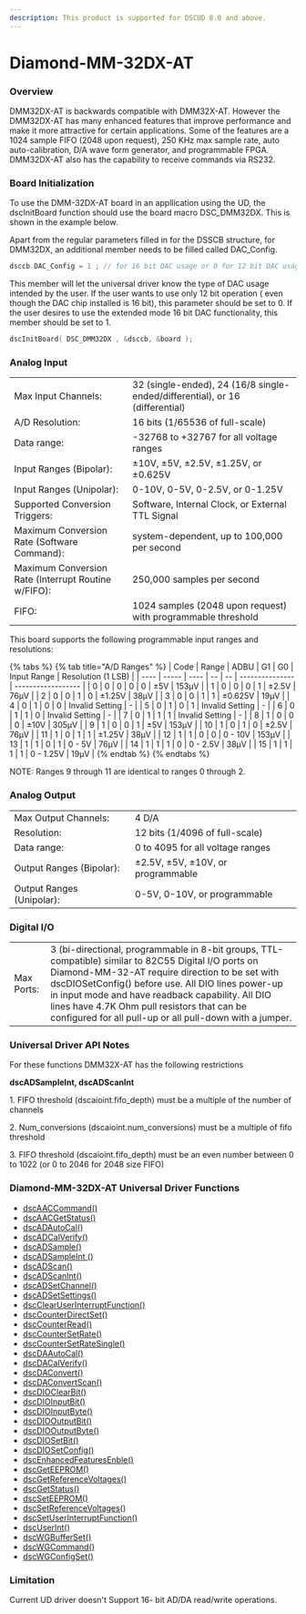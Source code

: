 ```yaml
---
description: This product is supported for DSCUD 8.0 and above.
---
```


# Diamond-MM-32DX-AT

### Overview

DMM32DX-AT is backwards compatible with DMM32X-AT. However the DMM32DX-AT has many enhanced features that improve performance and make it more attractive for certain applications. Some of the features are a 1024 sample FIFO (2048 upon request), 250 KHz max sample rate, auto auto-calibration, D/A wave form generator, and programmable FPGA. DMM32DX-AT also has the capability to receive commands via RS232.

### Board Initialization

To use the DMM-32DX-AT board in an appllication using the UD, the dscInitBoard function should use the board macro DSC\_DMM32DX. This is shown in the example below.

Apart from the regular parameters filled in for the DSSCB structure, for DMM32DX, an additional member needs to be filled called DAC\_Config.

```c
dsccb.DAC_Config = 1 ; // for 16 bit DAC usage or 0 for 12 bit DAC usage.
```

This member will let the universal driver know the type of DAC usage intended by the user. If the user wants to use only 12 bit operation ( even though the DAC chip installed is 16 bit), this parameter should be set to 0. If the user desires to use the extended mode 16 bit DAC functionality, this member should be set to 1.

```c
dscInitBoard( DSC_DMM32DX , &dsccb, &board );
```

### Analog Input

|                                                     |                                                                              |
| --------------------------------------------------- | ---------------------------------------------------------------------------- |
| Max Input Channels:                                 | 32 (single-ended), 24 (16/8 single-ended/differential), or 16 (differential) |
| A/D Resolution:                                     | 16 bits (1/65536 of full-scale)                                              |
| Data range:                                         | -32768 to +32767 for all voltage ranges                                      |
| Input Ranges (Bipolar):                             | ±10V, ±5V, ±2.5V, ±1.25V, or ±0.625V                                         |
| Input Ranges (Unipolar):                            | 0-10V, 0-5V, 0-2.5V, or 0-1.25V                                              |
| Supported Conversion Triggers:                      | Software, Internal Clock, or External TTL Signal                             |
| Maximum Conversion Rate (Software Command):         | system-dependent, up to 100,000 per second                                   |
| Maximum Conversion Rate (Interrupt Routine w/FIFO): | 250,000 samples per second                                                   |
| FIFO:                                               | 1024 samples (2048 upon request) with programmable threshold                 |

This board supports the following programmable input ranges and resolutions:

{% tabs %}
{% tab title="A/D Ranges" %}
| Code | Range | ADBU | G1 | G0 | Input Range     | Resolution (1 LSB) |
| ---- | ----- | ---- | -- | -- | --------------- | ------------------ |
| 0    | 0     | 0    | 0  | 0  | ±5V             | 153μV              |
| 1    | 0     | 0    | 0  | 1  | ±2.5V           | 76μV               |
| 2    | 0     | 0    | 1  | 0  | ±1.25V          | 38μV               |
| 3    | 0     | 0    | 1  | 1  | ±0.625V         | 19μV               |
| 4    | 0     | 1    | 0  | 0  | Invalid Setting | -                  |
| 5    | 0     | 1    | 0  | 1  | Invalid Setting | -                  |
| 6    | 0     | 1    | 1  | 0  | Invalid Setting | -                  |
| 7    | 0     | 1    | 1  | 1  | Invalid Setting | -                  |
| 8    | 1     | 0    | 0  | 0  | ±10V            | 305μV              |
| 9    | 1     | 0    | 0  | 1  | ±5V             | 153μV              |
| 10   | 1     | 0    | 1  | 0  | ±2.5V           | 76μV               |
| 11   | 1     | 0    | 1  | 1  | ±1.25V          | 38μV               |
| 12   | 1     | 1    | 0  | 0  | 0 - 10V         | 153μV              |
| 13   | 1     | 1    | 0  | 1  | 0 - 5V          | 76μV               |
| 14   | 1     | 1    | 1  | 0  | 0 - 2.5V        | 38μV               |
| 15   | 1     | 1    | 1  | 1  | 0 - 1.25V       | 19μV               |
{% endtab %}
{% endtabs %}

NOTE: Ranges 9 through 11 are identical to ranges 0 through 2.

### Analog Output

|                           |                                   |
| ------------------------- | --------------------------------- |
| Max Output Channels:      | 4 D/A                             |
| Resolution:               | 12 bits (1/4096 of full-scale)    |
| Data range:               | 0 to 4095 for all voltage ranges  |
| Output Ranges (Bipolar):  | ±2.5V, ±5V, ±10V, or programmable |
| Output Ranges (Unipolar): | 0-5V, 0-10V, or programmable      |

### Digital I/O

|            |                                                                                                                                                                                                                                                                                                                                                                             |
| ---------- | --------------------------------------------------------------------------------------------------------------------------------------------------------------------------------------------------------------------------------------------------------------------------------------------------------------------------------------------------------------------------- |
| Max Ports: | 3 (bi-directional, programmable in 8-bit groups, TTL-compatible) similar to 82C55 Digital I/O ports on Diamond-MM-32-AT require direction to be set with dscDIOSetConfig() before use. All DIO lines power-up in input mode and have readback capability. All DIO lines have 4.7K Ohm pull resistors that can be configured for all pull-up or all pull-down with a jumper. |

### Universal Driver API Notes

For these functions DMM32X-AT has the following restrictions

**dscADSampleInt, dscADScanInt**&#x20;

1\. FIFO threshold (dscaioint.fifo\_depth) must be a multiple of the number of channels&#x20;

2\. Num\_conversions (dscaioint.num\_conversions) must be a multiple of fifo threshold&#x20;

3\. FIFO threshold (dscaioint.fifo\_depth) must be an even number between 0 to 1022 (or 0 to 2046 for 2048 size FIFO)

### Diamond-MM-32DX-AT Universal Driver Functions

* [dscAACCommand() ](../14.-universal-driver-apis/dscaaccommand.md)
* [dscAACGetStatus() ](../14.-universal-driver-apis/dscaacgetstatus.md)
* [dscADAutoCal()](../14.-universal-driver-apis/dscadautocal.md)&#x20;
* [dscADCalVerify() ](../14.-universal-driver-apis/dscadcalverify.md)
* [dscADSample() ](../14.-universal-driver-apis/dscadsample.md)
* [dscADSampleInt () ](../14.-universal-driver-apis/dscadsampleint.md)
* [dscADScan()](../14.-universal-driver-apis/dscadscan.md)&#x20;
* [dscADScanInt() ](../14.-universal-driver-apis/dscadscanint.md)
* [dscADSetChannel() ](../14.-universal-driver-apis/dscadsetchannel.md)
* [dscADSetSettings()](../14.-universal-driver-apis/dscadsetsettings.md)&#x20;
* [dscClearUserInterruptFunction() ](../14.-universal-driver-apis/dscclearuserinterruptfunction.md)
* [dscCounterDirectSet() ](../14.-universal-driver-apis/dsccounterdirectset.md)
* [dscCounterRead()](../14.-universal-driver-apis/dsccounterread.md)&#x20;
* [dscCounterSetRate() ](../14.-universal-driver-apis/dsccountersetrate.md)
* [dscCounterSetRateSingle() ](../14.-universal-driver-apis/dsccountersetratesingle.md)
* [dscDAAutoCal() ](../14.-universal-driver-apis/dscdaautocal.md)
* [dscDACalVerify() ](../14.-universal-driver-apis/dscdacalverify.md)
* [dscDAConvert() ](../14.-universal-driver-apis/dscdaconvert.md)
* [dscDAConvertScan() ](../14.-universal-driver-apis/dscdaconvertscan.md)
* [dscDIOClearBit() ](../14.-universal-driver-apis/dscdioclearbit.md)
* [dscDIOInputBit() ](../14.-universal-driver-apis/dscdioinputbit.md)
* [dscDIOInputByte() ](../14.-universal-driver-apis/dscdioinputbyte.md)
* [dscDIOOutputBit()](../14.-universal-driver-apis/dscdiooutputbit.md)&#x20;
* [dscDIOOutputByte()](../14.-universal-driver-apis/dscdiooutputbyte.md)&#x20;
* [dscDIOSetBit() ](../14.-universal-driver-apis/dscdiosetbit.md)
* [dscDIOSetConfig() ](../14.-universal-driver-apis/dscdiosetconfig.md)
* [dscEnhancedFeaturesEnble() ](../14.-universal-driver-apis/dscenhancedfeaturesenble.md)
* [dscGetEEPROM()](../14.-universal-driver-apis/dscgeteeprom.md)&#x20;
* [dscGetReferenceVoltages() ](../14.-universal-driver-apis/dscgetreferencevoltages.md)
* [dscGetStatus()](../14.-universal-driver-apis/dscgetstatus.md)&#x20;
* [dscSetEEPROM() ](../14.-universal-driver-apis/dscseteeprom.md)
* [dscSetReferenceVoltages() ](../14.-universal-driver-apis/dscsetreferencevoltages.md)
* [dscSetUserInterruptFunction() ](../14.-universal-driver-apis/dscsetuserinterruptfunction.md)
* [dscUserInt() ](../14.-universal-driver-apis/dscuserint.md)
* [dscWGBufferSet() ](../14.-universal-driver-apis/dscwgbufferset.md)
* [dscWGCommand()](../14.-universal-driver-apis/dscwgcommand.md)&#x20;
* [dscWGConfigSet()](../14.-universal-driver-apis/dscwgconfigset.md)

### Limitation

Current UD driver doesn't Support 16- bit AD/DA read/write operations.
